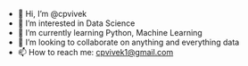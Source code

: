 - 👋 Hi, I’m @cpvivek
- 👀 I’m interested in Data Science
- 🌱 I’m currently learning Python, Machine Learning
- 💞️ I’m looking to collaborate on anything and everything data
- 📫 How to reach me: cpvivek1@gmail.com

<!---
cpvivek/cpvivek is a ✨ special ✨ repository because its `README.md` (this file) appears on your GitHub profile.
You can click the Preview link to take a look at your changes.
--->
